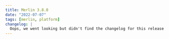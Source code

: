 ```yaml
---
title: Merlin 3.8.0
date: "2022-07-07"
tags: [merlin, platform]
changelog: |
  Oops, we went looking but didn't find the changelog for this release 🙈
---
```

